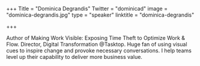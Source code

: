 +++
Title = "Dominica Degrandis"
Twitter = "dominicad"
image = "dominica-degrandis.jpg"
type = "speaker"
linktitle = "dominica-degrandis"

+++

Author of Making Work Visible: Exposing Time Theft to Optimize Work & Flow. Director, Digital Transformation @Tasktop. Huge fan of using visual cues to inspire change and provoke necessary conversations. I help teams level up their capability to deliver more business value.
